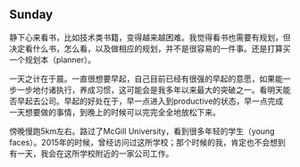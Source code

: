 ## Sunday
静下心来看书，比如技术类书籍，变得越来越困难。我觉得看书也需要有规划，但决定看什么书，怎么看，以及做相应的规划，并不是很容易的一件事。还是打算买一个规划本（planner）。

一天之计在于晨。一直很想要早起，自己目前已经有很强的早起的意愿，如果能一步一步地付诸执行，养成习惯，这可能会是我多年以来最大的突破之一。看明天能否早起去公司。早起的好处在于，早一点进入到productive的状态，早一点完成一天想要做的事情，到晚上的时候可以完完全全地放松下来。

傍晚慢跑5km左右。路过了McGill University，看到很多年轻的学生（young faces）。2015年的时候，曾经访问过这所学校；那个时候的我，肯定也不会想到有一天，我会在这所学校附近的一家公司工作。